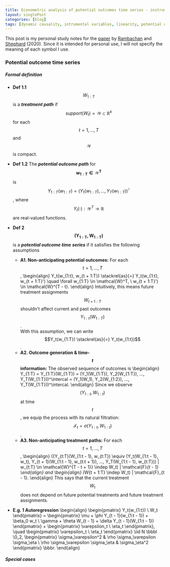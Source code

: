 ```yaml
---
title: Econometric analysis of potential outcomes time series - instruments, shocks, linearity, and the causal response function
layout: singlePost
categories: [blog]
tags: [dynamic causality, intrumental variables, linearity, potential outcomes, time series, shocks]
---
```


This post is my personal study notes for the [paper](https://arxiv.org/pdf/1903.01637.pdf) by [Rambachan](https://asheshrambachan.github.io) and [Shephard](https://scholar.harvard.edu/shephard/home) (2020).
Since it is intended for personal use, I will not specify the meaning of each symbol I use.


### Potential outcome time series

##### Formal definition

- **Def 1.1**  $$W_{1:T}$$ is a _**treatment path**_ if <br>
$$support(W_t) = \mathcal{W} \subset \mathbb{R}^k$$ for each $$t = 1, ..., T$$ and $$\mathcal{W}$$ is compact. 

- **Def 1.2**  The _**potential outcome path**_ for $$\pmb{w_{1:T} \in \mathcal{W}^T}$$ is <br>
$$Y_{1:T}(w_{1:T}) = (Y_1(w_{1:T}), ..., Y_T(w_{1:T}))^\intercal$$,
where $$Y_t(\cdot): \mathcal{W}^T \to \mathbb{R}$$ are real-valued functions. 

$$
\newcommand{\indep}{\perp\!\!\!\!\perp}
\newcommand{\iid}{\stackrel{iid}{\sim}}
\newcommand{\bbl}{\Big(}
\newcommand{\bbr}{\Big)}
\newcommand{\bbbl}{\Bigg(}
\newcommand{\bbbr}{\Bigg)}
\newcommand{\0}{\mathbf{0}}
\newcommand{\1}{\mathbf{1}}
$$

- **Def 2** $$\pmb{(Y_{1:T}, W_{1:T})}$$ is a _**potential outcome time series**_ if 
it satisfies the following assumptions
	- **A1. Non-anticipating potential outcomes:**
	For each $$t = 1, ..., T$$,
	\begin{align}
	Y_t(w_{1:t}, w_{t + 1:T}) 
	\stackrel{as}{=} Y_t(w_{1:t}, w_{t + 1:T}')
	\quad \forall w_{1:T} \in \mathcal{W}^T, \ w_{t + 1:T}') \in \mathcal{W}^{T - t}.
	\end{align}
	Intuitively, this means future treatment assignments $$W_{t + 1:T}$$ shouldn't affect current and past outcomes $$Y_{1:t}(W_{1:T})$$.  <br>
	With this assumption, we can write $$Y_t(w_{1:T}) \stackrel{as}{=} Y_t(w_{1:t})$$. 
	- **A2. Outcome generation & time-$$t$$ information:** 
	The observed sequence of outcomes is 
	\begin{align}
	Y_{1:T} 
	= Y_{1:T}(W_{1:T}) 
	= (Y_1(W_{1:T}), Y_2(W_{1:T}), ..., Y_T(W_{1:T}))^\intercal 
	= (Y_1(W_1), Y_2(W_{1:2}), ..., Y_T(W_{1:T}))^\intercal.
	\end{align}
	Since we observe $$(Y_{1:t}, W_{1:t})$$ at time $$t$$, we equip the process with its natural filtration: $$\mathcal{F}_t = \sigma(Y_{1:t}, W_{1:t})$$. 
	- **A3. Non-anticipating treatment paths:** 
	For each $$t = 1, ..., T$$, 
	\begin{align}
	(\{Y_{t:T}(W_{1:t - 1}, w_{t:T}) \equiv (Y_t(W_{1:t - 1}, w_t), Y_{t + 1}(W_{1:t - 1}, w_{t:t + 1}), ..., Y_T(W_{1:t - 1}, w_{t:T})) | w_{t:T} \in \mathcal{W}^{T - t + 1}\} \indep W_t) | \mathcal{F}_{t - 1}
	\end{align}
	and 
	\begin{align}
	(W_{t + 1:T} \indep W_t) | \mathcal{F}_{t - 1}.
	\end{align}
	This says that the current treatment $$W_t$$ does not depend on future potential treatments and future treatment assignments. 

- **E.g. 1 Autoregression** 
	\begin{align}
	\begin{pmatrix}
	Y_t(w_{1:t}) \\
	W_t
	\end{pmatrix}
	= \begin{pmatrix}
	\mu + \phi Y_{t - 1}(w_{1:t - 1}) + \beta_0 w_t \\
	\gamma + \theta W_{t - 1} + \delta Y_{t - 1}(W_{1:t - 1})
	\end{pmatrix} + 
	\begin{pmatrix}
	\varepsilon_t \\
	\eta_t
	\end{pmatrix}, 
	\quad
	\begin{pmatrix}
	\varepsilon_t \\
	\eta_t
	\end{pmatrix}
	\iid
	N
	\bbbl 
	\0_2,
	\begin{pmatrix}
	\sigma_\varepsilon^2 & \rho \sigma_\varepsilon \sigma_\eta \\
	\rho \sigma_\varepsilon \sigma_\eta & \sigma_\eta^2
	\end{pmatrix}
	\bbbr.
	\end{align}


##### Special cases















